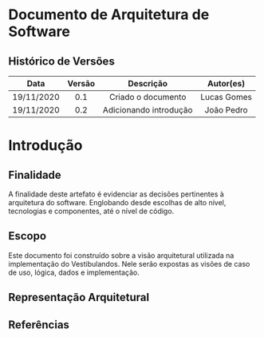 # Documento de Arquitetura de Software

## Histórico de Versões

|   Data   | Versão |           Descrição           |             Autor(es)              |
|:--------:|:------:|:-----------------------------:|:----------------------------------:|
| 19/11/2020 | 0.1 | Criado o documento | Lucas Gomes |
| 19/11/2020 | 0.2 | Adicionando introdução | João Pedro |


# Introdução

## Finalidade

A finalidade deste artefato é evidenciar as decisões pertinentes à arquitetura do software. Englobando desde escolhas de alto nível, tecnologias e componentes, até o nível de código. 

## Escopo
Este documento foi construído sobre a visão arquitetural utilizada na implementação do Vestibulandos. Nele serão expostas as visões de caso de uso, lógica, dados e implementação. 


## Representação Arquitetural

## Referências